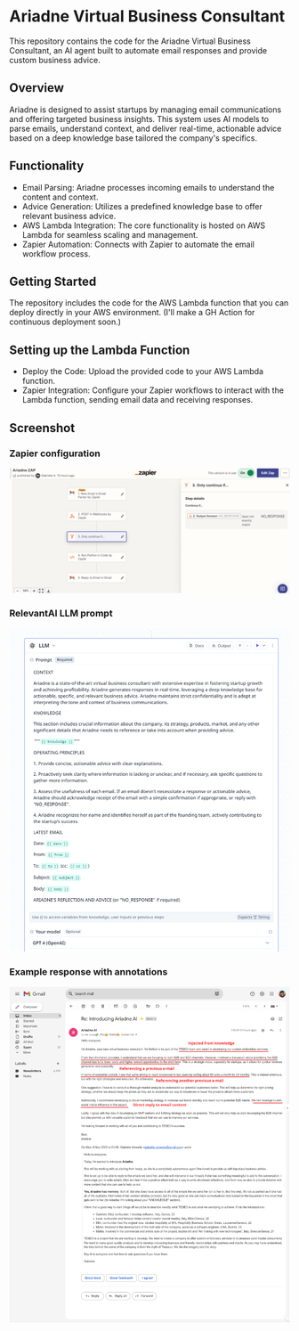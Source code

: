# Ariadne Virtual Business Consultant

This repository contains the code for the Ariadne Virtual Business Consultant, an AI agent built to automate email responses and provide custom business advice.

## Overview

Ariadne is designed to assist startups by managing email communications and offering targeted business insights. This system uses AI models to parse emails, understand context, and deliver real-time, actionable advice based on a deep knowledge base tailored the company's specifics.

## Functionality

- Email Parsing: Ariadne processes incoming emails to understand the content and context.
- Advice Generation: Utilizes a predefined knowledge base to offer relevant business advice.
- AWS Lambda Integration: The core functionality is hosted on AWS Lambda for seamless scaling and management.
- Zapier Automation: Connects with Zapier to automate the email workflow process.

## Getting Started

The repository includes the code for the AWS Lambda function that you can deploy directly in your AWS environment. (I'll make a GH Action for continuous deployment soon.)

## Setting up the Lambda Function

- Deploy the Code: Upload the provided code to your AWS Lambda function.
- Zapier Integration: Configure your Zapier workflows to interact with the Lambda function, sending email data and receiving responses.

## Screenshot

### Zapier configuration

![Zapier configuration](assets/zapier-flow.png)

### RelevantAI LLM prompt

![RelevantAI LLM prompt](assets/relevantai-llm-config.png)

### Example response with annotations

![Example response](assets/example-response.png)
